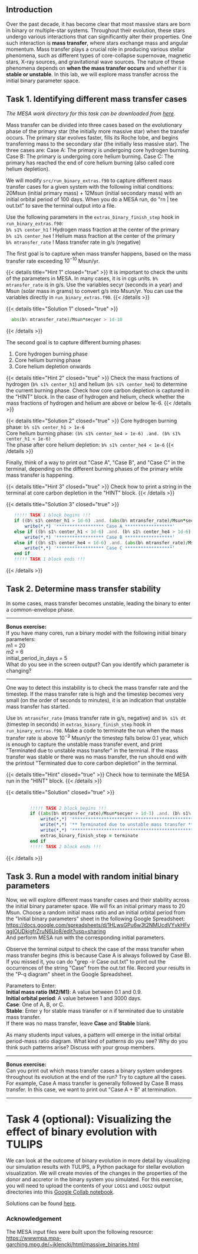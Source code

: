 ## Introduction
Over the past decade, it has become clear that most massive stars are born in binary or multiple-star systems. Throughout their evolution, these stars undergo various interactions that can significantly alter their properties. One such interaction is **mass transfer**, where stars exchange mass and angular momentum. Mass transfer plays a crucial role in producing various stellar phenomena, such as different types of core-collapse supernovae, magnetic stars, X-ray sources, and gravitational wave sources. The nature of these phenomena depends on **when the mass transfer occurs** and whether it is **stable or unstable**. In this lab, we will explore mass transfer across the initial binary parameter space.

## Task 1. Identifying different mass transfer cases
*The MESA work directory for this task can be downloaded from [here](https://heibox.uni-heidelberg.de/f/e438b0ef7cb64b90a497/?dl=1).*

Mass transfer can be divided into three cases based on the evolutionary phase of the primary star (the initially more massive star) when the transfer occurs. The primary star evolves faster, fills its Roche lobe, and begins transferring mass to the secondary star (the initially less massive star). The three cases are:
Case A: The primary is undergoing core hydrogen burning.
Case B: The primary is undergoing core helium burning.
Case C: The primary has reached the end of core helium burning (also called core helium depletion).

We will modify `src/run_binary_extras.f90` to capture different mass transfer cases for a given system with the following initial conditions: 20Msun (initial primary mass) + 12Msun (initial secondary mass) with an initial orbital period of 100 days. When you do a MESA run, do "rn | tee out.txt" to save the terminal output into a file.

Use the following parameters in the `extras_binary_finish_step` hook in `run_binary_extras.f90`:  
`b% s1% center_h1` ! Hydrogen mass fraction at the center of the primary  
`b% s1% center_he4` ! Helium mass fraction at the center of the primary  
`b% mtransfer_rate` ! Mass transfer rate in g/s (negative)

The first goal is to capture when mass transfer happens, based on the mass transfer rate exceeding $10^{-10}$ Msun/yr.

{{< details title="Hint 1" closed="true" >}}
It is important to check the units of the parameters in MESA. In many cases, it is in cgs units. ```b% mtransfer_rate``` is in g/s. Use the variables secyr (seconds in a year) and Msun (solar mass in grams) to convert g/s into Msun/yr. You can use the variables directly in ```run_binary_extras.f90```.
{{< /details >}}

{{< details title="Solution 1" closed="true" >}}
```fortran
  abs(b% mtransfer_rate)/Msun*secyer > 1d-10
```
{{< /details >}}

The second goal is to capture different burning phases:
1. Core hydrogen burning phase
2. Core helium burning phase
3. Core helium depletion onwards


{{< details title="Hint 2" closed="true" >}}
Check the mass fractions of hydrogen (```b% s1% center_h1```) and helium (```b% s1% center_he4```) to determine the current burning phase. Check how core carbon depletion is captured in the "HINT" block. In the case of hydrogen and helium, check whether the mass fractions of hydrogen and helium are above or below 1e-6.
{{< /details >}}


{{< details title="Solution 2" closed="true" >}}
Core hydrogen burning phase: ```b% s1% center_h1 > 1e-6```  
Core helium burning phase: ```(b% s1% center_he4 > 1e-6) .and. (b% s1% center_h1 < 1e-6)```  
The phase after core helium depletion: ```b% s1% center_he4 < 1e-6```
{{< /details >}}

Finally, think of a way to print out "Case A", "Case B", and "Case C" in the terminal, depending on the different burning phases of the primary while mass transfer is happening. 

{{< details title="Hint 3" closed="true" >}}
Check how to print a string in the terminal at core carbon depletion in the "HINT" block.
{{< /details >}}


{{< details title="Solution 3" closed="true" >}}
```fortran
   !!!!! TASK 1 block begins !!!
   if ((b% s1% center_h1 > 1d-6) .and. (abs(b% mtransfer_rate)/Msun*secyer > 1d-10)) then
       write(*,*) '****************** Case A ******************'
   else if ((b% s1% center_h1 < 1d-6) .and. (b% s1% center_he4 > 1d-6) .and. (abs(b% mtransfer_rate)/Msun*secyer > 1d-10)) then
       write(*,*) '****************** Case B ******************'
   else if ((b% s1% center_he4 < 1d-6) .and. (abs(b% mtransfer_rate)/Msun*secyer > 1d-10)) then
       write(*,*) '****************** Case C ******************'
   end if   
   !!!!! TASK 1 block ends !!!
```
{{< /details >}}


## Task 2. Determine mass transfer stability
In some cases, mass transfer becomes unstable, leading the binary to enter a common-envelope phase. 

***
**Bonus exercise:**  
If you have many cores, run a binary model with the following initial binary parameters:  
m1 = 20  
m2 = 6  
initial_period_in_days = 5  
What do you see in the screen output? Can you identify which parameter is changing?  
***

One way to detect this instability is to check the mass transfer rate and the timestep. If the mass transfer rate is high and the timestep becomes very small (on the order of seconds to minutes), it is an indication that unstable mass transfer has started.

Use `b% mtransfer_rate` (mass transfer rate in g/s, negative) and `b% s1% dt` (timestep in seconds) in `extras_binary_finish_step` hook in `run_binary_extras.f90`. Make a code to terminate the run when the mass transfer rate is above $10^{-3}$ Msun/yr the timestep falls below 0.1 year, which is enough to capture the unstable mass transfer event, and print "Terminated due to unstable mass transfer" in the terminal. If the mass transfer was stable or there was no mass transfer, the run should end with the printout "Terminated due to core carbon depletion" in the terminal.


{{< details title="Hint" closed="true" >}}
Check how to terminate the MESA run in the "HINT" block.
{{< /details >}}

{{< details title="Solution" closed="true" >}}
```fortran

         !!!!! TASK 2 block begins !!!
         if ((abs(b% mtransfer_rate)/Msun*secyer > 1d-3) .and. (b% s1% dt < 3d6)) then
             write(*,*) '**********************************************'
             write(*,*) '** Terminated due to unstable mass transfer **'
             write(*,*) '**********************************************'
             extras_binary_finish_step = terminate
         end if
         !!!!! TASK 2 block ends !!!

```    
{{< /details >}}

## Task 3. Run a model with random initial binary parameters
Now, we will explore different mass transfer cases and their stability across the initial binary parameter space. We will fix an initial primary mass to 20 Msun. Choose a random initial mass ratio and an initial orbital period from the "Initial binary parameters" sheet in the following Google Spreadsheet:
https://docs.google.com/spreadsheets/d/1HLwsGPu6w3t2NMUcdVYvkHFvqgIOUDkigfrZruN6Uo8/edit?usp=sharing  
And perform MESA run with the corresponding initial parameters.

Observe the terminal output to check the case of the mass transfer when mass transfer begins (this is because Case A is always followed by Case B). If you missed it, you can do "grep -ir Case out.txt" to print out the occurrences of the string "Case" from the out.txt file. Record your results in the "P-q diagram" sheet in the Google Spreadsheet.

Parameters to Enter:  
**Initial mass ratio (M2/M1)**: A value between 0.1 and 0.9.  
**Initial orbital period**: A value between 1 and 3000 days.  
**Case**: One of A, B, or C.  
**Stable**: Enter y for stable mass transfer or n if terminated due to unstable mass transfer.  
If there was no mass transfer, leave **Case** and **Stable** blank.  

As many students input values, a pattern will emerge in the initial orbital period-mass ratio diagram. What kind of patterns do you see? Why do you think such patterns arise? Discuss with your group members.

***
**Bonus exercise:**  
Can you print out which mass transfer cases a binary system undergoes throughout its evolution at the end of the run? Try to capture all the cases. For example, Case A mass transfer is generally followed by Case B mass transfer. In this case, we want to print out "Case A + B" at termination.
***

# Task 4 (optional): Visualizing the effect of binary evolution with TULIPS
We can look at the outcome of binary evolution in more detail by visualizing our simulation results with TULIPS, a Python package for stellar evolution visualization. We will create movies of the changes in the properties of the donor and accretor in the binary system you simulated. For this exercise, you will need to upload the contents of your `LOGS1` and `LOGS2` output directories into this [Google Collab notebook](https://colab.research.google.com/drive/1tkEXYIyOM7sWmnKZu4Ds1I235lnZHD7i?usp=sharing).

Solutions can be found [here](https://drive.google.com/file/d/16T7aNaNFX93XDUfASpI-iFezYln4fTsv/view?usp=sharing).


### Acknowledgement
The MESA input files were built upon the following resource:  
https://wwwmpa.mpa-garching.mpg.de/~jklencki/html/massive_binaries.html

